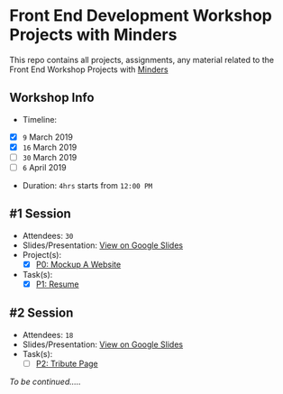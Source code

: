 # Front End Development Workshop Projects with Minders
This repo contains all projects, assignments, any material related to the Front End Workshop Projects with [Minders](https://www.facebook.com/MindersFCIH/)

## Workshop Info
- Timeline:

- [x] `9` March 2019
- [x] `16` March 2019
- [ ] `30` March 2019
- [ ] `6` April 2019

- Duration: `4hrs` starts from `12:00 PM`

## #1 Session
- Attendees: `30`
- Slides/Presentation: [View on Google Slides](https://docs.google.com/presentation/d/17b92K75s_weDrzRMLnORzeU9f4hXihIgvSaN_-dchrI/edit?usp=sharing)
- Project(s):
  - [x] [P0: Mockup A Website](https://github.com/elharony/Front-End-Development-Workshop--Minders/tree/P0-Mockup-Website)
- Task(s):
  - [x] [P1: Resume](https://github.com/elharony/Front-End-Development-Workshop--Minders/tree/P1-Resume)

## #2 Session
- Attendees: `18`
- Slides/Presentation: [View on Google Slides](https://docs.google.com/presentation/d/16-n0koCqankSKan5iDmZuw6pGguSwUprCQ7cilKtW2w/edit?usp=sharing)
- Task(s):
  - [ ] [P2: Tribute Page](https://github.com/elharony/Front-End-Development-Workshop--Minders/tree/P2-Tribute-Page)

_To be continued....._